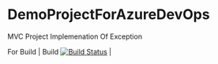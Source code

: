 # DemoProjectForAzureDevOps
MVC Project 
Implemenation Of Exception

For Build
| Build [![Build Status](https://dev.azure.com/vaibhavsrivastava95/Vaibhav_GIT_TEST/_apis/build/status/vaibhavsrivastava1991.DemoProjectForAzureDevOps?branchName=master)](https://dev.azure.com/vaibhavsrivastava95/Vaibhav_GIT_TEST/_build/latest?definitionId=6&branchName=master) |
